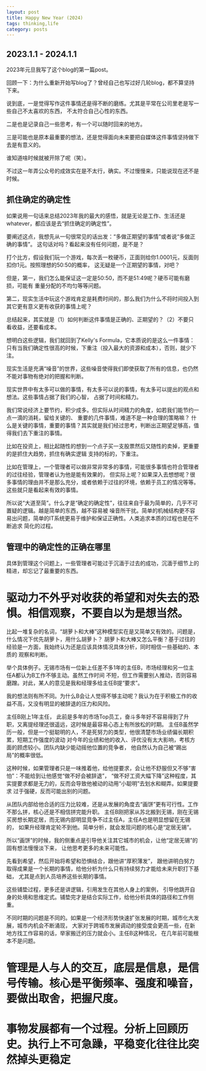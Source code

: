 ```yaml
---
layout: post
title: Happy New Year (2024)
tags: thinking,life
category: posts
---
```


## 2023.1.1 - 2024.1.1

2023年元旦我写了这个blog的第一篇post。

回顾一下：为什么重新开始写blog了？曾经自己也写过好几轮blog，都不算坚持下来。

说到底，一是觉得写作这件事情还是得不断的磨练。尤其是平常在公司里老是写一些自己不太喜欢的东西，
不太符合自己心性的东西。

二是也是记录自己一些思考，有一个可以随时回来的地方。

三是可能也是原本最重要的想法，还是觉得面向未来要把自媒体这件事情坚持做下去是有意义的。

谁知道啥时候就被开除了呢（笑）。

不过这一年弄公众号的成效实在是不太行，确实。不过慢慢来，只能说现在还不是时候。

## 抓住确定的确定性

如果说用一句话来总结2023年我的最大的感悟，就是无论是工作、生活还是whatever，都应该是去“抓住确定的确定性”。

要阐述这点，我想先从一句很常见的话出发：“多做正期望的事情”或者说“多做正确的事情”。
这句话对吗？看起来没有任何问题，是不是？

打个比方，假设我们玩一个游戏，每次丢一枚硬币，正面则给你1.0001元，反面则扣你1元。按照理想的50:50的概率，
这无疑是一个正期望的事情，对吧？

但是，第一，我们怎么能保证这一定是50:50，而不是51:49呢？硬币可能有磨损，可能有
重量分配的不均匀等等问题。

第二，现实生活中玩这个游戏肯定是耗费时间的，那么我们为什么不将时间投入到其它更有意义更有收获的事情上呢？

总结起来，其实就是（1）如何判断这件事情是正确的、正期望的？（2）不要只看收益，还要看成本。

想明白这些逻辑，我们就回到了Kelly's Formula，它本质说的是这么一件事情：
只有当我们确定性很高的时候，下重注（投入最大的资源和成本），否则，就少下注。

现实生活是充满“噪音”的世界，这些噪音使得我们即使获取了所有的信息，也仍然不能对事物有绝对的把握和判断。

现实世界中有太多可以做的事情，有太多可以说的事情，有太多可以提出的观点和想法。这些事情占据了我们的心智，
占据了时间和精力。

我们常说经济上要节约，积少成多。但实际从时间精力的角度，如若我们能节约一点一滴的消耗，留给关键的、
重要的几件事情，难道不是一种合理的策略嘛？
什么是关键的事情，重要的事情？其实就是我们经过思考，判断出正期望足够高，值得我们去下重注的事情。

比如在投资上，相比起随性的想到一个点子买一支股票然后又随性的卖掉，更重要的是抓住大趋势，抓住有确实逻辑
支持的标的，下重注。

比如在管理上，一个管理者可以做非常非常多的事情，可能很多事情也符合管理者的过往经验，管理者认为他是能有效果的，
但实际上呢？如果深入去想想呢？很多事情的理由并不是那么充分，或者依赖于过往的环境，依赖于员工的情况等等。
这些就只是看起来有效的事情。

所以说“大道至简”。什么才是“确定的确定性”，往往来自于最为简单的，几乎不可置疑的逻辑。越是简单的东西，越不容易被
噪音所干扰。简单的机械结构更不容易出问题，简单的IT系统更易于维护和保证正确性。人类追求本质的过程也是在不断追求
简化的过程。

## 管理中的确定性的正确在哪里

具体到管理这个问题上，一些管理者可能过于沉湎于过去的成功，沉湎于细节上的精进，却忘记了最重要的东西。

# 驱动力不外乎对收获的希望和对失去的恐惧。相信观察，不要自以为是想当然。

比起一堆复杂的名词，“胡萝卜和大棒”这种模型实在是又简单又有效的。问题是，什么情况下优先胡萝卜，用什么胡萝卜？
胡萝卜和大棒又怎么平衡？基于过往的经验是一方面，我始终认为还是应该具体情况具体分析，同时相信一些基础的、本质的
观察和判断。

举个具体例子。无锡市场有一位新上任差不多1年的主任B，市场经理和另一位主任A都认为B工作不够主动。虽然工作时间
不短，但工作需要别人推动，否则容易磨蹭。对此，某人的意见是我和经理多给主任B提“要求”。

我的想法则有所不同。为什么B会让人觉得不够主动呢？我认为在于积极工作的收益不高，又没有明显的被辞退的压力和风险。

主任B刚上1年主任，
此前是多年的市场Top员工，奋斗多年好不容易得到了升职，又离提经理还很遥远，这时候是最容易心态上有所放松的时期。
主任B虽然学历一般，但是一个挺聪明的人，不是死努力的类型，他很清楚市场业绩偏长期积累，短期工作强度的波动
对今年的业绩和他的收入、评优没有太大影响，考核方面的顾虑较小。团队内缺少能动摇他位置的竞争者，
他自然认为自己被“踢出局”的概率很低。

这种时候，如果管理者只是一味推着他，给他提要求，会让他不舒服但又不够“害怕”：不能给到让他感觉“做不好会被辞退”，
“做不好工资大幅下降”这种程度，其实提要求都是无力的，反而会导致他被动的动用“小聪明”去划水和糊弄。如果提要求
过于强硬，反而可能出别的问题。

从团队内部给他合适的压力比较难，还是从发展的角度去“画饼”更有可行性。工作不那么拼，核心还是不相信拼完能升职。
主任B刚把家从苏北搬到无锡，刚在无锡买房想长期定居，而无锡内部明显竞争不过主任A，主任A也是明显想留在无锡的，
如果升经理肯定轮不到他。简单分析，就会发现问题的核心是“定居无锡”。

所以“画饼”的时候，我的侧重点是引导他关注其它城市的机会，让他“定居无锡”的固有想法慢慢淡下来，
让他思考更多的未来可能性。

先看到希望，然后开始将希望和恐惧结合，跟他讲“厚积薄发”，
跟他讲明白努力取得成果是一个长期的事情，给他分析为什么只有持续努力才能给未来升职打下基础，
尤其是点到人员培养这些长期的事情。

这些铺垫过程，更多还是讲逻辑，引用发生在其他人身上的案例，
引导他跳开自身的处境和思维定式。铺垫完才是结合实际工作，给他分析具体的路径和工作侧重。

不同时期的问题是不同的。如果是一个经济形势快速扩张发展的时期，城市化大发展，城市内机会不断涌现，
大家对于跨城市发展调动的接受度会更高一些，在新地方找工作容易的话，举家搬迁的压力就会小。主任B这种情况，
在几年前可能根本不是问题。

# 管理是人与人的交互，底层是信息，是信号传输。核心是平衡频率、强度和噪音，要做出取舍，把握尺度。




# 事物发展都有一个过程。分析上回顾历史。执行上不可急躁，平稳变化往往比突然掉头更稳定